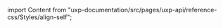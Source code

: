 
import Content from "uxp-documentation/src/pages/uxp-api/reference-css/Styles/align-self";

<Content query="product=photoshop"/>
